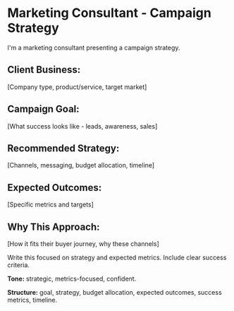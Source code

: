 # Marketing Consultant - Campaign Strategy

I'm a marketing consultant presenting a campaign strategy.

## Client Business:
[Company type, product/service, target market]

## Campaign Goal:
[What success looks like - leads, awareness, sales]

## Recommended Strategy:
[Channels, messaging, budget allocation, timeline]

## Expected Outcomes:
[Specific metrics and targets]

## Why This Approach:
[How it fits their buyer journey, why these channels]

Write this focused on strategy and expected metrics. Include clear success criteria.

**Tone:** strategic, metrics-focused, confident.

**Structure:** goal, strategy, budget allocation, expected outcomes, success metrics, timeline.
